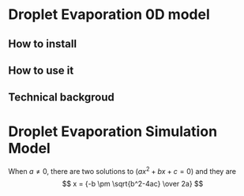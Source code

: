 # Droplet Evaporation 0D model
## How to install

## How to use it

## Technical backgroud

# Droplet Evaporation Simulation Model

When $a \ne 0$, there are two solutions to $(ax^2 + bx + c = 0)$ and they are 
$$ x = {-b \pm \sqrt{b^2-4ac} \over 2a} $$
